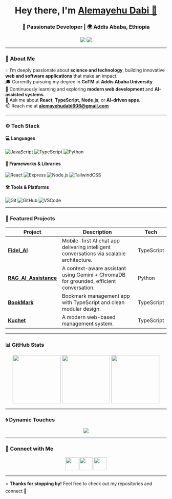 <!-- ✨ README designed & polished by GPT-5 for Alemayehu Dabi -->

<h1 align="center">Hey there, I'm <a href="https://alemayehudabi.vercel.app" target="_blank">Alemayehu Dabi 👋</a></h1>

<h3 align="center">🚀 Passionate Developer | 🌍 Addis Ababa, Ethiopia</h3>

<p align="center">
  <!-- <a href="mailto:alemayehudabi606@gmail.com"><img src="https://img.shields.io/badge/Email-Contact-informational?style=flat&logo=gmail&logoColor=white&color=red" /></a> -->
  <a href="https://www.linkedin.com/in/alemayehu-dabi-79b5212a1/"><img src="https://img.shields.io/badge/LinkedIn-Connect-blue?style=flat&logo=linkedin" /></a>
  <a href="https://alemayehudabi1214.vercel.app/"><img src="https://img.shields.io/badge/Portfolio-Visit-green?style=flat&logo=vercel" /></a>
</p>

---

### 🧠 About Me  

💡 I’m deeply passionate about **science and technology**, building innovative **web and software applications** that make an impact.  
🎓 Currently pursuing my degree in **CoTM** at **Addis Ababa University**.  
🌱 Continuously learning and exploring **modern web development** and **AI-assisted systems**.  
💬 Ask me about **React**, **TypeScript**, **Node.js**, or **AI-driven apps**.  
📫 Reach me at **[alemayehudabi606@gmail.com](mailto:alemayehudabi606@gmail.com)**  

---

### ⚙️ Tech Stack  

#### 💻 Languages  
![JavaScript](https://img.shields.io/badge/JavaScript-F7DF1E?style=flat-square&logo=javascript&logoColor=black)
![TypeScript](https://img.shields.io/badge/TypeScript-3178C6?style=flat-square&logo=typescript&logoColor=white)
![Python](https://img.shields.io/badge/Python-3776AB?style=flat-square&logo=python&logoColor=white)

#### 🧩 Frameworks & Libraries  
![React](https://img.shields.io/badge/React-61DAFB?style=flat-square&logo=react&logoColor=black)
![Express](https://img.shields.io/badge/Express-000000?style=flat-square&logo=express&logoColor=white)
![Node.js](https://img.shields.io/badge/Node.js-339933?style=flat-square&logo=node.js&logoColor=white)
![TailwindCSS](https://img.shields.io/badge/Tailwind_CSS-38B2AC?style=flat-square&logo=tailwind-css&logoColor=white)

#### 🛠 Tools & Platforms  
![Git](https://img.shields.io/badge/Git-F05032?style=flat-square&logo=git&logoColor=white)
![GitHub](https://img.shields.io/badge/GitHub-181717?style=flat-square&logo=github&logoColor=white)
![VSCode](https://img.shields.io/badge/VS_Code-0078D4?style=flat-square&logo=visual-studio-code&logoColor=white)

---

### 🚀 Featured Projects  

| Project | Description | Tech |
|----------|--------------|------|
| [**Fidel_AI**](https://github.com/BemnetMussa/Fidel_AI) | Mobile-first AI chat app delivering intelligent conversations via scalable architecture. | TypeScript |
| [**RAG_AI_Assistance**](https://github.com/AlemayehuDabi/RAG_AI_Assistance) | A context-aware assistant using Gemini + ChromaDB for grounded, efficient conversation. | Python |
| [**BookMark**](https://github.com/AlemayehuDabi/BookMark) | Bookmark management app with TypeScript and clean modular design. | TypeScript |
| [**Kuchet**](https://github.com/AlemayehuDabi/Kuchet) | A modern web-based management system. | TypeScript |

---

### 📊 GitHub Stats  

<p align="center">
  <img src="https://github-readme-stats.vercel.app/api?username=AlemayehuDabi&show_icons=true&theme=tokyonight&hide_border=true" height="150" />
  <img src="https://github-readme-streak-stats.herokuapp.com?user=AlemayehuDabi&theme=tokyonight&hide_border=true" height="150" />
  <img src="https://github-readme-stats.vercel.app/api/top-langs/?username=AlemayehuDabi&layout=compact&theme=tokyonight&hide_border=true" height="150" />
</p>


---

### 🌀 Dynamic Touches  

<p align="center">
  <img src="https://readme-typing-svg.herokuapp.com?font=Fira+Code&weight=500&size=22&pause=1000&color=00BFFF&center=true&vCenter=true&width=500&lines=Full+Stack+Developer;AI+and+Software+Enthusiast;Always+Learning+New+Things;Building+Cool+Stuff+with+TypeScript+💻" />
</p>

---

### 🤝 Connect with Me  

<p align="center">
  <a href="mailto:alemayehudabi606@gmail.com"><img src="https://img.icons8.com/fluency/48/gmail-new.png" width="40"/></a>
  <a href="https://www.linkedin.com/in/alemayehu-dabi-79b5212a1/"><img src="https://img.icons8.com/fluency/48/linkedin.png" width="40"/></a>
  <a href="https://alemayehudabi.vercel.app/"><img src="https://img.icons8.com/fluency/48/domain.png" width="40"/></a>
</p>

---

⭐ **Thanks for stopping by!** Feel free to check out my repositories and connect 🚀  
